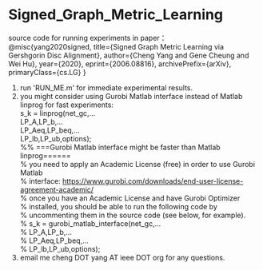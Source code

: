 # Signed_Graph_Metric_Learning
 source code for running experiments in paper：\
 @misc{yang2020signed,
    title={Signed Graph Metric Learning via Gershgorin Disc Alignment},
    author={Cheng Yang and Gene Cheung and Wei Hu},
    year={2020},
    eprint={2006.08816},
    archivePrefix={arXiv},
    primaryClass={cs.LG}
}
1. run 'RUN_ME.m' for immediate experimental results.
2. you might consider using Gurobi Matlab interface instead of Matlab linprog for fast experiments:\
   s_k = linprog(net_gc,...\
        LP_A,LP_b,...\
        LP_Aeq,LP_beq,...\
        LP_lb,LP_ub,options);\
    %% ===Gurobi Matlab interface might be faster than Matlab linprog======\
    % you need to apply an Academic License (free) in order to use Gurobi Matlab\
    % interface: https://www.gurobi.com/downloads/end-user-license-agreement-academic/ \
    % once you have an Academic License and have Gurobi Optimizer\
    % installed, you should be able to run the following code by\
    % uncommenting them in the source code (see below, for example).\
    % s_k = gurobi_matlab_interface(net_gc,...\
    % LP_A,LP_b,...\
    % LP_Aeq,LP_beq,...\
    % LP_lb,LP_ub,options);
3. email me cheng DOT yang AT ieee DOT org for any questions.
